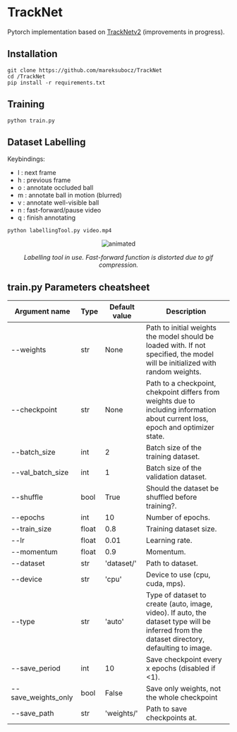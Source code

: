 # TrackNet
Pytorch implementation based on [TrackNetv2](https://nol.cs.nctu.edu.tw:234/open-source/TrackNetv2) (improvements in progress).

## Installation
```
git clone https://github.com/mareksubocz/TrackNet
cd /TrackNet
pip install -r requirements.txt
```

## Training
```
python train.py
```

## Dataset Labelling

Keybindings:
- l : next frame
- h : previous frame
- o : annotate occluded ball
- m : annotate ball in motion (blurred)
- v : annotate well-visible ball
- n : fast-forward/pause video
- q : finish annotating

```
python labellingTool.py video.mp4
```

<p align="center">
  <img src="labelling_tool_demo.gif" alt="animated" />
</p>
<p align="center">
  <em>Labelling tool in use. Fast-forward function is distorted due to gif compression.</em>
</p>

## train.py Parameters cheatsheet
| Argument name     | Type  | Default value | Description |
|-------------------|-------|---------------|-------------|
|--weights          |str    |None           |Path to initial weights the model should be loaded with. If not specified, the model will be initialized with random weights.|
|--checkpoint       |str    |None           |Path to a checkpoint, chekpoint differs from weights due to including information about current loss, epoch and optimizer state.|
|--batch_size       |int    |2              |Batch size of the training dataset.|
|--val_batch_size   |int    |1              |Batch size of the validation dataset.|
|--shuffle          |bool   |True           |Should the dataset be shuffled before training?.|
|--epochs           |int    |10             |Number of epochs.|
|--train_size       |float  |0.8            |Training dataset size.|
|--lr               |float  |0.01           |Learning rate.|
|--momentum         |float  |0.9            |Momentum.|
|--dataset          |str    |'dataset/'     |Path to dataset.|
|--device           |str    |'cpu'          |Device to use (cpu, cuda, mps).|
|--type             |str    |'auto'         |Type of dataset to create (auto, image, video). If auto, the dataset type will be inferred from the dataset directory, defaulting to image.|
|--save_period      |int    |10             |Save checkpoint every x epochs (disabled if <1).|
|--save_weights_only|bool   |False          |Save only weights, not the whole checkpoint|
|--save_path        |str    |'weights/'     |Path to save checkpoints at.|
